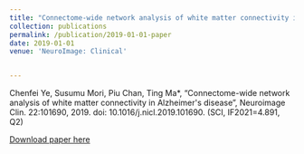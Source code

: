 ```yaml
---
title: "Connectome-wide network analysis of white matter connectivity in Alzheimer's disease"
collection: publications
permalink: /publication/2019-01-01-paper
date: 2019-01-01
venue: 'NeuroImage: Clinical'


---
```

Chenfei Ye, Susumu Mori, Piu Chan, Ting Ma*, “Connectome-wide network analysis of white matter connectivity in Alzheimer's disease”, Neuroimage Clin. 22:101690, 2019. doi: 10.1016/j.nicl.2019.101690. (SCI, IF2021=4.891, Q2)

[Download paper here](http://nit-hit.github.io/files/1-s2.0-S2213158219300403-main.pdf)
